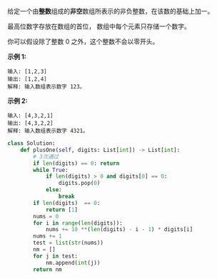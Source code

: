 给定一个由**整数**组成的**非空**数组所表示的非负整数，在该数的基础上加一。

最高位数字存放在数组的首位， 数组中每个元素只存储一个数字。

你可以假设除了整数 0 之外，这个整数不会以零开头。

**示例 1:**

```
输入: [1,2,3]
输出: [1,2,4]
解释: 输入数组表示数字 123。
```

**示例 2:**

```
输入: [4,3,2,1]
输出: [4,3,2,2]
解释: 输入数组表示数字 4321。
```

```python
class Solution:
    def plusOne(self, digits: List[int]) -> List[int]:
        # 3次通过
        if len(digits) == 0: return 
        while True:
            if len(digits) > 0 and digits[0] == 0:
                digits.pop(0)
            else:
                break
        if len(digits)  == 0:
            return [1]
        nums = 0
        for i in range(len(digits)):
            nums += 10 **(len(digits) - i - 1) * digits[i]
        nums += 1
        test = list(str(nums))
        nm = []
        for j in test:
            nm.append(int(j))
        return nm
```

